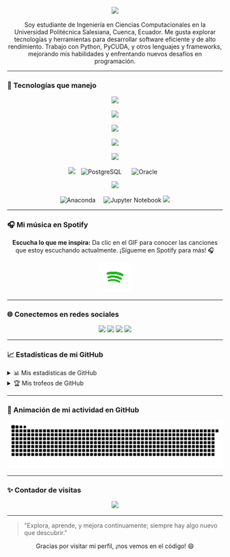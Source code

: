 <p align="center">
  <img src="https://capsule-render.vercel.app/api?type=waving&height=200&text=¡Hola!%20Soy%20Kaar%20Joseph%20👋&fontAlign=50&fontAlignY=40&color=gradient"/>
</p>

<p align="center">
  Soy estudiante de Ingeniería en Ciencias Computacionales en la Universidad Politécnica Salesiana, Cuenca, Ecuador. Me gusta explorar tecnologías y herramientas para desarrollar software eficiente y de alto rendimiento. Trabajo con Python, PyCUDA, y otros lenguajes y frameworks, mejorando mis habilidades y enfrentando nuevos desafíos en programación.
</p>

---

### 🚀 Tecnologías que manejo
<p align="center">
  <img src="https://capsule-render.vercel.app/api?type=rect&color=gradient&height=25&section=header&text=Lenguajes%20de%20Programación&fontSize=15&fontColor=fff"/>
</p>
<p align="center">
  <img src="https://skillicons.dev/icons?i=python,java,cpp,js,ts,html,css&theme=dark"/>
</p>

<p align="center">
  <img src="https://capsule-render.vercel.app/api?type=rect&color=gradient&height=25&section=header&text=Frameworks%20y%20Librerías&fontSize=15&fontColor=fff"/>
</p>
<p align="center">
  <img src="https://skillicons.dev/icons?i=angular,flask,django,spring,opencv,firebase&theme=dark"/>
</p>

<p align="center">
  <img src="https://capsule-render.vercel.app/api?type=rect&color=gradient&height=25&section=header&text=Bases%20de%20Datos&fontSize=15&fontColor=fff"/>
</p>
<p align="center">
  <img src="https://skillicons.dev/icons?i=mysql,mongodb,sqlite&theme=dark"/>
  <img src="https://img.icons8.com/color/48/000000/postgreesql.png" alt="PostgreSQL" style="margin: 0 10px;"/>
  <img src="https://img.icons8.com/color/48/000000/oracle-logo.png" alt="Oracle" style="margin: 0 10px;"/>
</p>

<p align="center">
  <img src="https://capsule-render.vercel.app/api?type=rect&color=gradient&height=25&section=header&text=Herramientas%20y%20Entornos%20de%20Desarrollo&fontSize=15&fontColor=fff"/>
</p>
<p align="center">
  <img src="https://skillicons.dev/icons?i=anaconda&theme=dark" alt="Anaconda"/>
  <img src="https://img.icons8.com/color/48/fa9c1d/jupyter.png" alt="Jupyter Notebook" style="margin-left: 15px;"/>
  <img src="https://skillicons.dev/icons?i=androidstudio,vscode,visualstudio,eclipse,docker,git,linux&theme=dark"/>
</p>


---

### 🎧 Mi música en Spotify
<p align="center">
  <strong>Escucha lo que me inspira:</strong> Da clic en el GIF para conocer las canciones que estoy escuchando actualmente. ¡Sígueme en Spotify para más! 🎧
</p>

<p align="center">
  <a href="https://open.spotify.com/user/22uk6twzqkczc4hvfa3rorf6q" target="_blank">
    <img src="spotifyVF.gif" width="15%" alt="Mi música en Spotify">
  </a>
</p>


---

### 🌐 Conectemos en redes sociales
<p align="center">
  <a href="https://www.linkedin.com/in/kaar-joseph-5612481a2/"><img src="https://img.shields.io/badge/LinkedIn-0077B5?style=for-the-badge&logo=linkedin&logoColor=white"/></a>
  <a href="https://github.com/KaarJoseph"><img src="https://img.shields.io/badge/GitHub-000000?style=for-the-badge&logo=github&logoColor=white"/></a>
  <a href="https://www.facebook.com/KaarUnkuchSaant"><img src="https://img.shields.io/badge/Facebook-1877F2?style=for-the-badge&logo=facebook&logoColor=white"/></a>
  <a href="https://www.instagram.com/kaar_joseph/"><img src="https://img.shields.io/badge/Instagram-E4405F?style=for-the-badge&logo=instagram&logoColor=white"/></a>
</p>

---

### 📈 Estadísticas de mi GitHub
<details>
  <summary>📊 Mis estadísticas de GitHub</summary>
  <p align="center">
    <img src="https://github-readme-stats.vercel.app/api?username=KaarJoseph&show_icons=true&theme=radical&count_private=true&hide=prs"/>
  </p>
</details>

<details>
  <summary>🏆 Mis trofeos de GitHub</summary>
  <p align="center">
    <img src="https://github-profile-trophy.vercel.app/?username=KaarJoseph&theme=gruvbox&no-bg=true&margin-w=15&margin-h=15"/>
  </p>
</details>

---

### 🐍 Animación de mi actividad en GitHub
<p align="center">
  <img src="https://raw.githubusercontent.com/KaarJoseph/KaarJoseph/output/github-contribution-grid-snake-dark.svg" alt="GitHub Snake Animation">
</p>

---

### ✨ Contador de visitas
<p align="center">
  <img src="https://komarev.com/ghpvc/?username=KaarJoseph&label=Visitas%20al%20perfil&color=ff69b4&style=flat"/>
</p>

---

> "Explora, aprende, y mejora continuamente; siempre hay algo nuevo que descubrir."

<p align="center">Gracias por visitar mi perfil, ¡nos vemos en el código! 😄</p>
